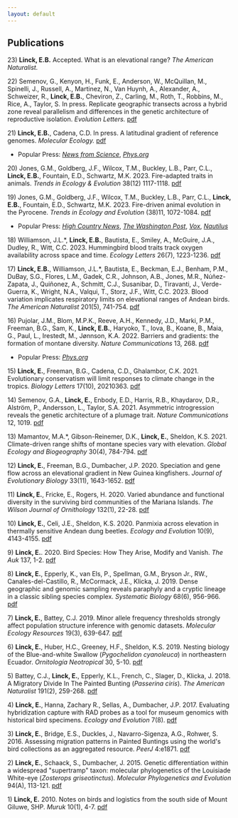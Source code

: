 ```yaml
---
layout: default
---
```


## Publications  

23\) **Linck, E.B.** Accepted. What is an elevational range? *The American Naturalist.*  

22\) Semenov, G., Kenyon,  H., Funk, E., Anderson, W., McQuillan, M., Spinelli, J., Russell, A., Martinez, N., Van Huynh, A., Alexander, A., Schweizer, R., **Linck, E.B.**, Cheviron, Z., Carling, M., Roth, T., Robbins, M., Rice, A., Taylor, S. In press. Replicate geographic transects across a hybrid zone reveal parallelism and differences in the genetic architecture of reproductive isolation. *Evolution Letters.* [pdf](https://github.com/elinck/elinck.github.io/blob/master/papers/22_semenov_et_al_2025_evollett.pdf)  

21\) **Linck, E.B.**, Cadena, C.D. In press. A latitudinal gradient of reference genomes. *Molecular Ecology.* [pdf](https://github.com/elinck/elinck.github.io/blob/master/papers/21_linck_cadena_2024_molecol.pdf)  

- Popular Press: [*News from Science*](https://www.science.org/content/article/countries-global-south-have-more-biodiversity-countries-north-databases-used-study), [*Phys.org*](https://phys.org/news/2024-10-global-imbalance-genomes-highlights-sequencing.html)   

20\) Jones, G.M., Goldberg, J.F., Wilcox, T.M., Buckley, L.B., Parr, C.L., **Linck, E.B.**, Fountain, E.D., Schwartz, M.K. 2023. Fire-adapted traits in animals. *Trends in Ecology & Evolution* 38(12) 1117-1118. [pdf](https://github.com/elinck/elinck.github.io/blob/master/papers/20_jones_et_al_2023b_tree.pdf) 

19\) Jones, G.M., Goldberg, J.F., Wilcox, T.M., Buckley, L.B., Parr, C.L., **Linck, E.B.**, Fountain, E.D., Schwartz, M.K. 2023. Fire-driven animal evolution in the Pyrocene. *Trends in Ecology and Evolution* (38)11, 1072-1084. [pdf](https://github.com/elinck/elinck.github.io/blob/master/papers/19_jones_et_al_2023a_tree.pdf)  

- Popular Press: [*High Country News*](https://www.hcn.org/issues/56-2/wildfire-fire-is-driving-animals-evolution/), [*The Washington Post*](https://www.washingtonpost.com/climate-environment/2023/07/19/animals-fire-heat-wave/), [*Vox*](https://www.vox.com/down-to-earth/23806750/wildfire-climate-change-animal-evolution), [*Nautilus*](https://nautil.us/wildfires-are-changing-animal-evolution-357151/)  

18\) Williamson, J.L.\*, **Linck, E.B.**, Bautista, E., Smiley, A., McGuire, J.A., Dudley, R., Witt, C.C. 2023. Hummingbird blood traits track oxygen availability across space and time. *Ecology Letters* 26(7), 1223-1236. [pdf](https://github.com/elinck/elinck.github.io/blob/master/papers/18_williamson_et_al_2023_ecollett.pdf) 

17\) **Linck, E.B.**, Williamson, J.L.\*, Bautista, E., Beckman, E.J., Benham, P.M., DuBay, S.G., Flores, L.M., Gadek, C.R., Johnson, A.B., Jones, M.R., Núñez-Zapata, J., Quiñonez, A., Schmitt, C.J., Susanibar, D., Tiravanti, J., Verde-Guerra, K., Wright, N.A., Valqui, T., Storz, J.F., Witt, C.C. 2023. Blood variation implicates respiratory limits on elevational ranges of Andean birds. *The American Naturalist* 201(5), 741-754. [pdf](https://github.com/elinck/elinck.github.io/blob/master/papers/17_linck_et_al_2023_amnat.pdf)

16\) Pujolar, J.M., Blom, M.P.K., Reeve, A.H., Kennedy, J.D., Marki, P.M., Freeman, B.G., Sam, K., **Linck, E.B.**, Haryoko, T., Iova, B., Koane, B., Maia, G., Paul, L., Irestedt, M., Jønnson, K.A. 2022. Barriers and gradients: the formation of montane diversity. *Nature Communications* 13, 268. [pdf](https://github.com/elinck/elinck.github.io/blob/master/papers/16_pujolar_et_al_2022_natcomm.pdf)  

- Popular Press: [*Phys.org*](https://phys.org/news/2022-03-bird-species.html)  

15\) **Linck, E.**, Freeman, B.G., Cadena, C.D., Ghalambor, C.K. 2021. Evolutionary conservatism will limit responses to climate change in the tropics. *Biology Letters* 17(10), 20210363. [pdf](https://github.com/elinck/elinck.github.io/blob/master/papers/15_linck_et_al_2021_prsb.pdf) 

14\) Semenov, G.A., **Linck, E.**, Enbody, E.D., Harris, R.B., Khaydarov, D.R., Alström, P., Andersson, L., Taylor, S.A. 2021. Asymmetric introgression reveals the genetic architecture of a plumage trait. *Nature Communications* 12, 1019. [pdf](https://github.com/elinck/elinck.github.io/blob/master/papers/14_semenov_et_al_2021.pdf)  

13\) Mamantov, M.A.\*, Gibson-Reinemer, D.K., **Linck, E.**, Sheldon, K.S. 2021. Climate-driven range shifts of montane species vary with elevation. *Global Ecology and Biogeography* 30(4), 784-794. [pdf](https://github.com/elinck/elinck.github.io/blob/master/papers/13_mamantov_et_al_2021_geb.pdf)    

12\)  **Linck, E.**, Freeman, B.G., Dumbacher, J.P. 2020. Speciation and gene flow across an elevational gradient in New Guinea kingfishers. *Journal of Evolutionary Biology* 33(11), 1643-1652. [pdf](https://github.com/elinck/elinck.github.io/blob/master/papers/12_linck_et_al_2020_jevolbio.pdf) 

11\) **Linck, E.**, Fricke, E., Rogers, H. 2020. Varied abundance and functional diversity in the surviving bird communities of the Mariana Islands. *The Wilson Journal of Ornithology* 132(1), 22-28. [pdf](https://github.com/elinck/elinck.github.io/blob/master/papers/11_linck_et_al_2020_wilsonj.pdf)     

10\) **Linck, E.**, Celi, J.E., Sheldon, K.S. 2020. Panmixia across elevation in thermally sensitive Andean dung beetles. *Ecology and Evolution* 10(9), 4143-4155. [pdf](https://github.com/elinck/elinck.github.io/blob/master/papers/10_linck_et_al_2020_ecolevol.pdf)  

9\) **Linck, E.**. 2020. Bird Species: How They Arise, Modify and Vanish. *The Auk* 137, 1-2. [pdf](https://github.com/elinck/elinck.github.io/blob/master/papers/09_linck_auk_2020.pdf)  

8\) **Linck, E.**, Epperly, K., van Els, P., Spellman, G.M., Bryson Jr., RW., Canales-del-Castillo, R., McCormack, J.E., Klicka, J. 2019. Dense geographic and genomic sampling reveals paraphyly and a cryptic lineage in a classic sibling species complex. *Systematic Biology* 68(6), 956-966. [pdf](https://github.com/elinck/elinck.github.io/blob/master/papers/08_linck_et_al_2019_syst_biol.pdf) 

7\) **Linck, E.**, Battey, C.J. 2019. Minor allele frequency thresholds strongly affect population structure inference with genomic datasets. *Molecular Ecology Resources* 19(3), 639-647. [pdf](https://github.com/elinck/elinck.github.io/blob/master/papers/07_linck_battey_2018_mer.pdf)    

6\) **Linck, E.**, Huber, H.C., Greeney, H.F., Sheldon, K.S. 2019. Nesting biology of the Blue-and-white Swallow
(*Pygochelidon cyanoleuca*) in northeastern Ecuador. *Ornitología Neotropical* 30, 5-10. [pdf](https://github.com/elinck/elinck.github.io/blob/master/papers/06_linck_et_al_2019_ornneo.pdf) 

5\) Battey, C.J., **Linck, E.**, Epperly, K.L., French, C., Slager, D., Klicka, J. 2018. A Migratory Divide In The Painted Bunting (*Passerina ciris*). *The American Naturalist* 191(2), 259-268. [pdf](https://github.com/elinck/elinck.github.io/blob/master/papers/05_battey_et_al_2017_amnat.pdf) 

4\) **Linck, E.**, Hanna, Zachary R., Sellas, A., Dumbacher, J.P. 2017. Evaluating hybridization capture with RAD probes as a tool for museum genomics with historical bird specimens. *Ecology and Evolution* 7(8). [pdf](https://github.com/elinck/elinck.github.io/blob/master/papers/04_linck_et_al_2017_ecolevol.pdf)  

3\) **Linck, E.**, Bridge, E.S., Duckles, J., Navarro-Sigenza, A.G., Rohwer, S. 2016. Assessing migration patterns in Painted Buntings using the world's bird collections as an aggregated resource. *PeerJ* 4:e1871. [pdf](https://github.com/elinck/elinck.github.io/blob/master/papers/03_linck_et_al_2016_peerj.pdf)   

2\) **Linck, E.**, Schaack, S., Dumbacher, J. 2015. Genetic differentiation within a widespread "supertramp" taxon: molecular phylogenetics of the Louisiade White-eye (*Zosterops griseotinctus*). *Molecular Phylogenetics and Evolution* 94(A), 113-121. [pdf](https://github.com/elinck/elinck.github.io/blob/master/papers/02_linck_et_al_2016_mpe.pdf)  

1\) **Linck, E.** 2010. Notes on birds and logistics from the south side of Mount Giluwe,
SHP. *Muruk* 10(1), 4-7. [pdf](https://github.com/elinck/elinck.github.io/blob/master/papers/01_linck_2010_muruk.pdf)
